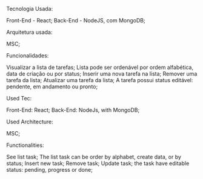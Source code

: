 Tecnologia Usada:

Front-End - React;
Back-End - NodeJS, com MongoDB;

Arquitetura usada:

MSC;

Funcionalidades:

Visualizar a lista de tarefas;
Lista pode ser ordenável por ordem alfabética, data de criação ou por status;
Inserir uma nova tarefa na lista;
Remover uma tarefa da lista;
Atualizar uma tarefa da lista;
A tarefa possui status editável: pendente, em andamento ou pronto;

Used Tec:

Front-End: React;
Back-End: NodeJs, with MongoDB;

Used Architecture:

MSC;

Functionalities:

See list task;
The list task can be order by alphabet, create data, or by status;
Insert new task;
Remove task;
Update task;
the task have editable status: pending, progress or done;

